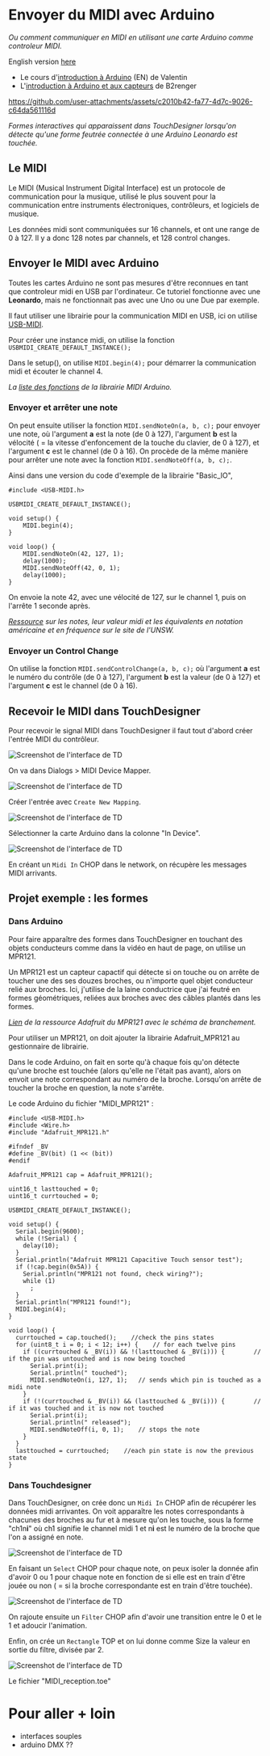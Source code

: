 # Envoyer du MIDI avec Arduino

*Ou comment communiquer en MIDI en utilisant une carte Arduino comme controleur MIDI.*

English version [here](https://github.com/LucieMrc/Arduino_MIDI_USB_EN)

- Le cours d'[introduction à Arduino](https://www.valentindupas.com/courses/arduino/1-_Arduino_from_the_ground_up) (EN) de Valentin 
- L'[introduction à Arduino et aux capteurs](https://github.com/b2renger/Introduction_Arduino) de B2renger

https://github.com/user-attachments/assets/c2010b42-fa77-4d7c-9026-c64da561116d

*Formes interactives qui apparaissent dans TouchDesigner lorsqu'on détecte qu'une forme feutrée connectée à une Arduino Leonardo est touchée.*

## Le MIDI

Le MIDI (Musical Instrument Digital Interface) est un protocole de communication pour la musique, utilisé le plus souvent pour la communication entre instruments électroniques, contrôleurs, et logiciels de musique.

Les données midi sont communiquées sur 16 channels, et ont une range de 0 à 127. Il y a donc 128 notes par channels, et 128 control changes.

## Envoyer le MIDI avec Arduino

Toutes les cartes Arduino ne sont pas mesures d'être reconnues en tant que controleur midi en USB par l'ordinateur. Ce tutoriel fonctionne avec une **Leonardo**, mais ne fonctionnait pas avec une Uno ou une Due par exemple.

Il faut utiliser une librairie pour la communication MIDI en USB, ici on utilise [USB-MIDI](https://github.com/lathoub/Arduino-USBMIDI).

Pour créer une instance midi, on utilise la fonction `USBMIDI_CREATE_DEFAULT_INSTANCE();`

Dans le setup(), on utilise `MIDI.begin(4);` pour démarrer la communication midi et écouter le channel 4.

*La [liste des fonctions](https://arduinomidilib.sourceforge.net/a00001.html) de la librairie MIDI Arduino.*

### Envoyer et arrêter une note

On peut ensuite utiliser la fonction `MIDI.sendNoteOn(a, b, c);` pour envoyer une note, où l'argument **a** est la note (de 0 à 127), l'argument **b** est la vélocité ( = la vitesse d'enfoncement de la touche du clavier, de 0 à 127), et l'argument **c** est le channel (de 0 à 16).
On procède de la même manière pour arrêter une note avec la fonction `MIDI.sendNoteOff(a, b, c);`.

Ainsi dans une version du code d'exemple de la librairie "Basic_IO", 
```
#include <USB-MIDI.h>

USBMIDI_CREATE_DEFAULT_INSTANCE();

void setup() {
    MIDI.begin(4);
}

void loop() {
    MIDI.sendNoteOn(42, 127, 1);
    delay(1000);
    MIDI.sendNoteOff(42, 0, 1); 
    delay(1000);
}
```
On envoie la note 42, avec une vélocité de 127, sur le channel 1, puis on l'arrête 1 seconde après.

*[Ressource](https://www.phys.unsw.edu.au/jw/notes.html) sur les notes, leur valeur midi et les équivalents en notation américaine et en fréquence sur le site de l'UNSW.*

### Envoyer un Control Change

On utilise la fonction `MIDI.sendControlChange(a, b, c);` où l'argument **a** est le numéro du contrôle (de 0 à 127), l'argument **b** est la valeur (de 0 à 127) et l'argument **c** est le channel (de 0 à 16). 

<!-- ### Boutons et potentiomètres

### MPR121 // détails

On peut utiliser un MPR121 afin de créer ses propres capteurs capacitifs, -->

## Recevoir le MIDI dans TouchDesigner

Pour recevoir le signal MIDI dans TouchDesigner il faut tout d'abord créer l'entrée MIDI du contrôleur.

![Screenshot de l'interface de TD](./images/screen1.png)

On va dans Dialogs > MIDI Device Mapper.

![Screenshot de l'interface de TD](./images/screen2.png)

Créer l'entrée avec `Create New Mapping`.

![Screenshot de l'interface de TD](./images/screen3.png)

Sélectionner la carte Arduino dans la colonne "In Device".

![Screenshot de l'interface de TD](./images/screen4.png)

En créant un `Midi In` CHOP dans le network, on récupère les messages MIDI arrivants.

## Projet exemple : les formes

### Dans Arduino

Pour faire apparaître des formes dans TouchDesigner en touchant des objets conducteurs comme dans la vidéo en haut de page, on utilise un MPR121.

Un MPR121 est un capteur capactif qui détecte si on touche ou on arrête de toucher une des ses douzes broches, ou n'importe quel objet conducteur relié aux broches. Ici, j'utilise de la laine conductrice que j'ai feutré en formes géométriques, reliées aux broches avec des câbles plantés dans les formes.

*[Lien](https://learn.adafruit.com/adafruit-mpr121-12-key-capacitive-touch-sensor-breakout-tutorial) de la ressource Adafruit du MPR121 avec le schéma de branchement.*

Pour utiliser un MPR121, on doit ajouter la librairie Adafruit_MPR121 au gestionnaire de librairie.

Dans le code Arduino, on fait en sorte qu'à chaque fois qu'on détecte qu'une broche est touchée (alors qu'elle ne l'était pas avant), alors on envoit une note correspondant au numéro de la broche.
Lorsqu'on arrête de toucher la broche en question, la note s'arrête.

Le code Arduino du fichier "MIDI_MPR121" :

```
#include <USB-MIDI.h>
#include <Wire.h>
#include "Adafruit_MPR121.h"

#ifndef _BV
#define _BV(bit) (1 << (bit))
#endif

Adafruit_MPR121 cap = Adafruit_MPR121();

uint16_t lasttouched = 0;
uint16_t currtouched = 0;

USBMIDI_CREATE_DEFAULT_INSTANCE();

void setup() {
  Serial.begin(9600);
  while (!Serial) {
    delay(10);
  }
  Serial.println("Adafruit MPR121 Capacitive Touch sensor test");
  if (!cap.begin(0x5A)) {
    Serial.println("MPR121 not found, check wiring?");
    while (1)
      ;
  }
  Serial.println("MPR121 found!");
  MIDI.begin(4);
}

void loop() {
  currtouched = cap.touched();    //check the pins states
  for (uint8_t i = 0; i < 12; i++) {    // for each twelve pins
    if ((currtouched & _BV(i)) && !(lasttouched & _BV(i))) {        // if the pin was untouched and is now being touched
      Serial.print(i);
      Serial.println(" touched");
      MIDI.sendNoteOn(i, 127, 1);   // sends which pin is touched as a midi note
    }
    if (!(currtouched & _BV(i)) && (lasttouched & _BV(i))) {        // if it was touched and it is now not touched
      Serial.print(i);
      Serial.println(" released");
      MIDI.sendNoteOff(i, 0, 1);    // stops the note
    }
  }
  lasttouched = currtouched;    //each pin state is now the previous state
}
```
### Dans Touchdesigner

Dans TouchDesigner, on crée donc un `Midi In` CHOP afin de récupérer les données midi arrivantes. On voit apparaître les notes correspondants à chacunes des broches au fur et à mesure qu'on les touche, sous la forme "ch1n**i**" où ch1 signifie le channel midi 1 et n**i** est le numéro de la broche que l'on a assigné en note.

![Screenshot de l'interface de TD](./images/screen5.png)

En faisant un `Select` CHOP pour chaque note, on peux isoler la donnée afin d'avoir 0 ou 1 pour chaque note en fonction de si elle est en train d'être jouée ou non ( = si la broche correspondante est en train d'être touchée).

![Screenshot de l'interface de TD](./images/screen6.png)

On rajoute ensuite un `Filter` CHOP afin d'avoir une transition entre le 0 et le 1 et adoucir l'animation. 

Enfin, on crée un `Rectangle` TOP et on lui donne comme Size la valeur en sortie du filtre, divisée par 2.

![Screenshot de l'interface de TD](./images/screen7.png)

Le fichier "MIDI_reception.toe"

# Pour aller + loin

- interfaces souples
- arduino DMX ??
